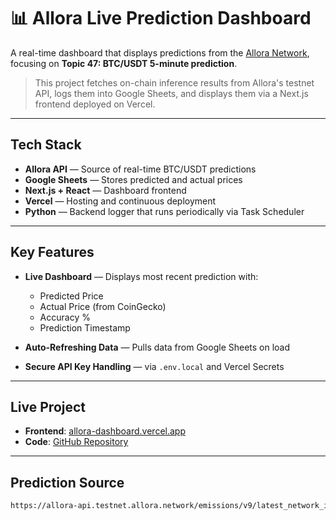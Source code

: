 # 📊 Allora Live Prediction Dashboard

A real-time dashboard that displays predictions from the [Allora Network](https://allora.network), focusing on **Topic 47: BTC/USDT 5-minute prediction**.

> This project fetches on-chain inference results from Allora's testnet API, logs them into Google Sheets, and displays them via a Next.js frontend deployed on Vercel.

---

##  Tech Stack

- **Allora API** — Source of real-time BTC/USDT predictions  
- **Google Sheets** — Stores predicted and actual prices  
- **Next.js + React** — Dashboard frontend  
- **Vercel** — Hosting and continuous deployment  
- **Python** — Backend logger that runs periodically via Task Scheduler  

---

## Key Features

- **Live Dashboard** — Displays most recent prediction with:
  - Predicted Price
  - Actual Price (from CoinGecko)
  - Accuracy %
  - Prediction Timestamp

- **Auto-Refreshing Data** — Pulls data from Google Sheets on load  
- **Secure API Key Handling** — via `.env.local` and Vercel Secrets  

---

## Live Project

- **Frontend**: [allora-dashboard.vercel.app](https://allora-dashboard.vercel.app)  
- **Code**: [GitHub Repository](https://github.com/majirih/allora-dashboard)

---

## Prediction Source

```bash
https://allora-api.testnet.allora.network/emissions/v9/latest_network_inferences_outlier_resistant/47
